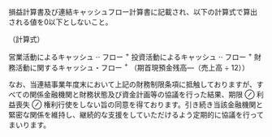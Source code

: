 損益計算書及び連結キャッシュフロー計算書に記載され、以下の計算式で算出される値を0以下としないこと。  

（計算式）  

営業活動によるキャッシュ $\cdot \cdot$ フロー $^ +$ 投資活動によるキャッシュ $\cdot \cdot$ フロー $^ +$ 財務活動に関するキャッシュ・フロー $^ +$ （期首現預金残高―（売上高 $\div$ 12））  

なお、当連結事業年度末において上記の財務制限条項に抵触しておりますが、すべての関係金融機関と財務状態及び資金計画等の協議を行った結果、期限 $\oslash$ 利益喪失 $\oslash$ 権利行使をしない旨の同意を得ております。引き続き当該金融機関と緊密な関係を維持し、継続的な支援をしていただけるよう定期的に協議を行ってまいります。  
